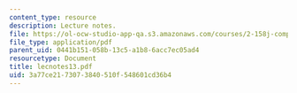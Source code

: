 ```yaml
---
content_type: resource
description: Lecture notes.
file: https://ol-ocw-studio-app-qa.s3.amazonaws.com/courses/2-158j-computational-geometry-spring-2003/3a77ce2173073840510f548601cd36b4_lecnotes13.pdf
file_type: application/pdf
parent_uid: 0441b151-058b-13c5-a1b8-6acc7ec05ad4
resourcetype: Document
title: lecnotes13.pdf
uid: 3a77ce21-7307-3840-510f-548601cd36b4
---
```

